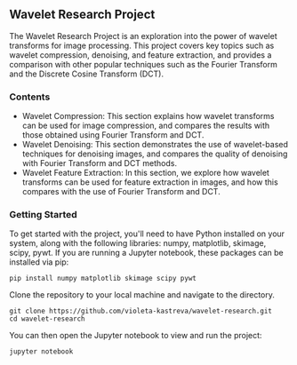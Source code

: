## Wavelet Research Project
The Wavelet Research Project is an exploration into the power of wavelet transforms for image processing. This project covers key topics such as wavelet compression, denoising, and feature extraction, and provides a comparison with other popular techniques such as the Fourier Transform and the Discrete Cosine Transform (DCT).

### Contents
* Wavelet Compression: This section explains how wavelet transforms can be used for image compression, and compares the results with those obtained using Fourier Transform and DCT.
* Wavelet Denoising: This section demonstrates the use of wavelet-based techniques for denoising images, and compares the quality of denoising with Fourier Transform and DCT methods.
* Wavelet Feature Extraction: In this section, we explore how wavelet transforms can be used for feature extraction in images, and how this compares with the use of Fourier Transform and DCT.

### Getting Started
To get started with the project, you'll need to have Python installed on your system, along with the following libraries: numpy, matplotlib, skimage, scipy, pywt. If you are running a Jupyter notebook, these packages can be installed via pip:

```
pip install numpy matplotlib skimage scipy pywt
```

Clone the repository to your local machine and navigate to the directory.

```
git clone https://github.com/violeta-kastreva/wavelet-research.git
cd wavelet-research
```
You can then open the Jupyter notebook to view and run the project:

```
jupyter notebook
```
